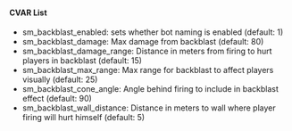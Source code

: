 #### CVAR List
 * sm_backblast_enabled: sets whether bot naming is enabled (default: 1)
 * sm_backblast_damage: Max damage from backblast (default: 80)
 * sm_backblast_damage_range: Distance in meters from firing to hurt players in backblast (default: 15)
 * sm_backblast_max_range: Max range for backblast to affect players visually (default: 25)
 * sm_backblast_cone_angle: Angle behind firing to include in backblast effect (default: 90)
 * sm_backblast_wall_distance: Distance in meters to wall where player firing will hurt himself (default: 5)
